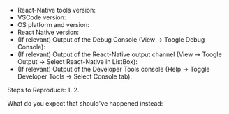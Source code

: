 - React-Native tools version:
- VSCode version:
- OS platform and version:
- React Native version:
- (If relevant) Output of the Debug Console (View -> Toogle Debug Console):
- (If relevant) Output of the React-Native output channel (View -> Toogle Output -> Select React-Native in ListBox):
- (If relevant) Output of the Developer Tools console (Help -> Toggle Developer Tools -> Select Console tab):

Steps to Reproduce:
1.
2.

What do you expect that should've happened instead:
